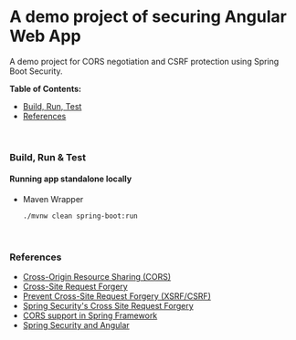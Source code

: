 # A demo project of securing Angular Web App

A demo project for CORS negotiation and CSRF protection using Spring Boot Security.

<b>Table of Contents:</b>
- [Build, Run, Test](#Build-Run-Test)
- [References](#references)

<br/>

### <a name="Build-Run-Test"></a> Build, Run & Test
#### Running app standalone locally
- Maven Wrapper
    ```sh
    ./mvnw clean spring-boot:run
    ```
<br/>

### <a name="references"></a> References
- [Cross-Origin Resource Sharing (CORS)](https://developer.mozilla.org/en-US/docs/Web/HTTP/CORS)
- [Cross-Site Request Forgery](https://github.com/OWASP/CheatSheetSeries/blob/master/cheatsheets/Cross-Site_Request_Forgery_Prevention_Cheat_Sheet.md)
- [Prevent Cross-Site Request Forgery (XSRF/CSRF)](https://docs.microsoft.com/en-us/aspnet/core/security/anti-request-forgery?view=aspnetcore-2.2)
- [Spring Security's Cross Site Request Forgery](https://docs.spring.io/spring-security/site/docs/5.0.x/reference/html/csrf.html)
- [CORS support in Spring Framework](https://spring.io/blog/2015/06/08/cors-support-in-spring-framework)
- [Spring Security and Angular](https://spring.io/guides/tutorials/spring-security-and-angular-js/)
